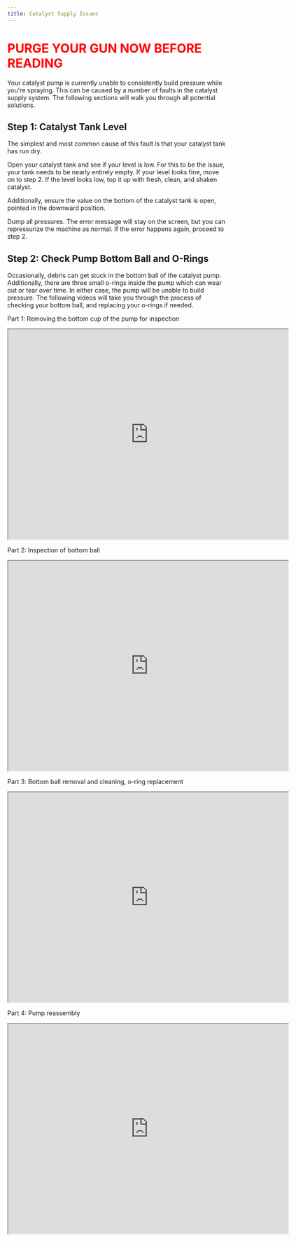 ```yaml
---
title: Catalyst Supply Issues
---
```

# <span style="color:red"> PURGE YOUR GUN NOW BEFORE READING </span>

Your catalyst pump is currently unable to consistently build pressure while you're spraying. This can be caused by a number of faults in the catalyst supply system. The following sections will walk you through all potential solutions.

## Step 1: Catalyst Tank Level
The simplest and most common cause of this fault is that your catalyst tank has run dry.

Open your catalyst tank and see if your level is low. For this to be the issue, your tank needs to be nearly entirely empty. If your level looks fine, move on to step 2. If the level looks low, top it up with fresh, clean, and shaken catalyst.

Additionally, ensure the value on the bottom of the catalyst tank is open, pointed in the downward position.

Dump all pressures. The error message will stay on the screen, but you can repressurize the machine as normal. If the error happens again, proceed to step 2.

## Step 2: Check Pump Bottom Ball and O-Rings
Occasionally, debris can get stuck in the bottom ball of the catalyst pump. Additionally, there are three small o-rings inside the pump which can wear out or tear over time. In either case, the pump will be unable to build pressure. The following videos will take you through the process of checking your bottom ball, and replacing your o-rings if needed.

Part 1: Removing the bottom cup of the pump for inspection
<iframe src="https://drive.google.com/file/d/1ev6kVxfCVEjUT_rDepuR9BuKN5zq13xF/preview" width="640" height="480" allow="autoplay"></iframe>

Part 2: Inspection of bottom ball
<iframe src="https://drive.google.com/file/d/1qd8N42pe-Xn4aEOOHACp6QiNEgX_a8xj/preview" width="640" height="480" allow="autoplay"></iframe>

Part 3: Bottom ball removal and cleaning, o-ring replacement
<iframe src="https://drive.google.com/file/d/1T9ev19PUCPeFeSCnAeGYdzDpn9UuYt6C/preview" width="640" height="480" allow="autoplay"></iframe>

Part 4: Pump reassembly
<iframe src="https://drive.google.com/file/d/1je_DAMOr6-Qh3PVXMJ6femAEvT7v_TVp/preview" width="640" height="480" allow="autoplay"></iframe>